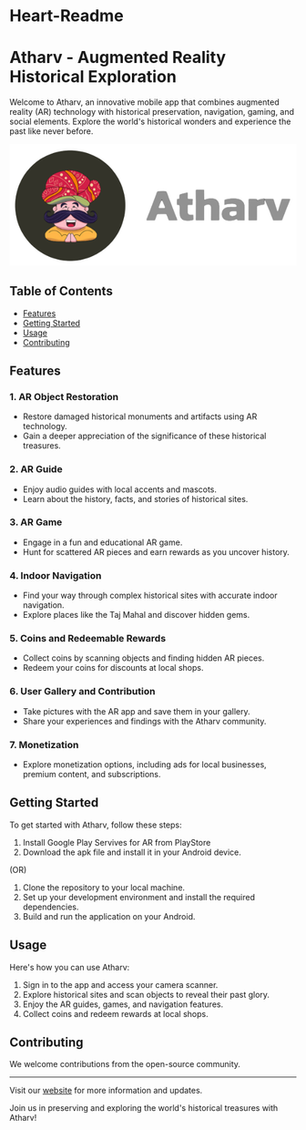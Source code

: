 # Heart-Readme
# Atharv - Augmented Reality Historical Exploration

Welcome to Atharv, an innovative mobile app that combines augmented reality (AR) technology with historical preservation, navigation, gaming, and social elements. Explore the world's historical wonders and experience the past like never before.

![Atharv](https://github.com/Atharv-Heart/Heart-WebLand/blob/main/src/assets/AtharvIntro.png)

## Table of Contents
- [Features](#features)
- [Getting Started](#getting-started)
- [Usage](#usage)
- [Contributing](#contributing)

## Features

### 1. AR Object Restoration
- Restore damaged historical monuments and artifacts using AR technology.
- Gain a deeper appreciation of the significance of these historical treasures.

### 2. AR Guide
- Enjoy audio guides with local accents and mascots.
- Learn about the history, facts, and stories of historical sites.

### 3. AR Game
- Engage in a fun and educational AR game.
- Hunt for scattered AR pieces and earn rewards as you uncover history.

### 4. Indoor Navigation
- Find your way through complex historical sites with accurate indoor navigation.
- Explore places like the Taj Mahal and discover hidden gems.

### 5. Coins and Redeemable Rewards
- Collect coins by scanning objects and finding hidden AR pieces.
- Redeem your coins for discounts at local shops.

### 6. User Gallery and Contribution
- Take pictures with the AR app and save them in your gallery.
- Share your experiences and findings with the Atharv community.

### 7. Monetization
- Explore monetization options, including ads for local businesses, premium content, and subscriptions.

## Getting Started

To get started with Atharv, follow these steps:

1. Install Google Play Servives for AR from PlayStore 
2. Download the apk file and install it in your Android device.

(OR)

1. Clone the repository to your local machine.
2. Set up your development environment and install the required dependencies.
3. Build and run the application on your Android.


## Usage

Here's how you can use Atharv:

1. Sign in to the app and access your camera scanner.
2. Explore historical sites and scan objects to reveal their past glory.
3. Enjoy the AR guides, games, and navigation features.
4. Collect coins and redeem rewards at local shops.

## Contributing

We welcome contributions from the open-source community.

---

Visit our [website](https://deluxe-puffpuff-72d8f1.netlify.app/) for more information and updates.

Join us in preserving and exploring the world's historical treasures with Atharv!
